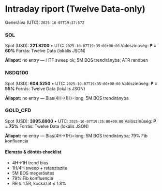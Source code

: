 # Intraday riport (Twelve Data-only)

Generálva (UTC): `2025-10-07T19:37:57Z`

### SOL

Spot (USD): **221.8200** • UTC: `2025-10-07T19:35:00+00:00`
Valószínűség: **P = 60%**
Forrás: Twelve Data (lokális JSON)

**Állapot:** no entry — HTF sweep ok; 5M BOS trendirányba; ATR rendben

### NSDQ100

Spot (USD): **604.5250** • UTC: `2025-10-07T19:35:00+00:00`
Valószínűség: **P = 55%**
Forrás: Twelve Data (lokális JSON)

**Állapot:** no entry — Bias(4H→1H)=long; 5M BOS trendirányba

### GOLD_CFD

Spot (USD): **3995.8900** • UTC: `2025-10-07T19:35:00+00:00`
Valószínűség: **P = 75%**
Forrás: Twelve Data (lokális JSON)

**Állapot:** no entry — Bias(4H→1H)=long; 5M BOS trendirányba; 79% Fib konfluencia

#### Elemzés & döntés checklist
- 4H→1H trend bias
- 1H/4H sweep + retesztszitu
- 5M BOS megerősítés
- 79% Fib konfluencia
- RR ≥ 1.5R, kockázat ≤ 1.8%

